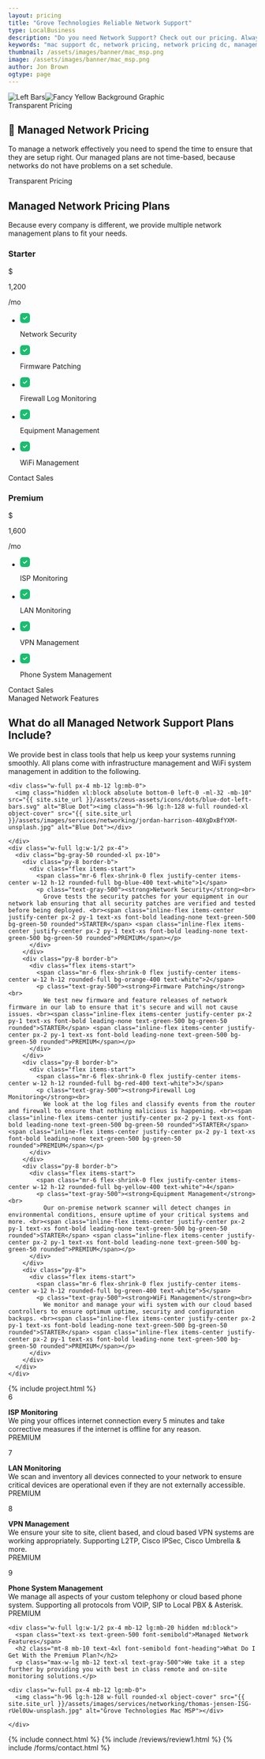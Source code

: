 ```yaml
---
layout: pricing
title: "Grove Technologies Reliable Network Support"
type: LocalBusiness
description: "Do you need Network Support? Check out our pricing. Always 100% clear, transparent, and affordable." 
keywords: "mac support dc, network pricing, network pricing dc, management voip services, mac management voip, network plans answers, included packages network, packages network management, network management services, customers network management, management customers network, network management customers"
thumbnail: /assets/images/banner/mac_msp.png
image: /assets/images/banner/mac_msp.png
author: Jon Brown
ogtype: page
---
```



<section class="relative py-20"><img class="hidden lg:block absolute top-0 -left-24 mt-64" src="{{ site.site_url }}/assets/zeus-assets/icons/dots/blue-dot-left-bars.svg" alt="Left Bars"><img class="hidden lg:block absolute top-0 right-0 mt-40" src="{{ site.site_url }}/assets/zeus-assets/icons/dots/yellow-dot-right-shield.svg" alt="Fancy Yellow Background Graphic"><div class="container px-4 mx-auto">
<div class="max-w-2xl mx-auto mb-20 text-center">
  <span class="text-xs font-semibold text-green-500">Transparent Pricing</span>
  <h2 class="mt-8 mb-10 text-4xl font-heading">🧭 Managed Network Pricing</h2>
  <p class="mb-16 text-xl text-gray-500">To manage a network effectively you need to spend the time to ensure that they are setup right. Our managed plans are not time-based, because networks do not have problems on a set schedule.</p>


</div>
<div class="flex flex-wrap items-center -mx-3">

<div class="w-full lg:w-1/3 px-3 mb-10 lg:mb-0 pr-12">
  <span class="text-xs font-semibold text-green-500">Transparent Pricing</span>
  <h2 class="mt-8 mb-10 text-4xl font-heading">Managed Network Pricing Plans</h2>
  <p class="text-xl text-gray-500">Because every company is different, we provide multiple network management plans to fit your needs. </p>
</div>
<div class="w-full md:w-1/2 lg:w-1/3 px-3">
  <div class="pt-12 pb-8 px-8 rounded-xl lg:text-center bg-green-50">
	<h3 class="mb-6 font-semibold">Starter</h3>
	<div class="flex lg:justify-center mb-8">
	  <span class="self-start inline-block mr-1 text-xl">$</span>
	  <p class="self-end text-5xl">1,200</p>
	  <p class="self-end text-xl">/mo</p>
	</div>
	<ul class="mb-6 text-left"><li class="flex items-center py-4 border-b border-green-500">
		<svg class="mr-2" width="20" height="20" viewbox="0 0 20 20" fill="none" xmlns="http://www.w3.org/2000/svg"><path fill-rule="evenodd" clip-rule="evenodd" d="M5.67 0H14.34C17.73 0 20 2.38 20 5.92V14.091C20 17.62 17.73 20 14.34 20H5.67C2.28 20 0 17.62 0 14.091V5.92C0 2.38 2.28 0 5.67 0ZM9.43 12.99L14.18 8.24C14.52 7.9 14.52 7.35 14.18 7C13.84 6.66 13.28 6.66 12.94 7L8.81 11.13L7.06 9.38C6.72 9.04 6.16 9.04 5.82 9.38C5.48 9.72 5.48 10.27 5.82 10.62L8.2 12.99C8.37 13.16 8.59 13.24 8.81 13.24C9.04 13.24 9.26 13.16 9.43 12.99Z" fill="#1abd6f"></path></svg><p class="font-medium">Network Security</p>
	  </li>
	  <li class="flex items-center py-4 border-b border-green-500">
		<svg class="mr-2" width="20" height="20" viewbox="0 0 20 20" fill="none" xmlns="http://www.w3.org/2000/svg"><path fill-rule="evenodd" clip-rule="evenodd" d="M5.67 0H14.34C17.73 0 20 2.38 20 5.92V14.091C20 17.62 17.73 20 14.34 20H5.67C2.28 20 0 17.62 0 14.091V5.92C0 2.38 2.28 0 5.67 0ZM9.43 12.99L14.18 8.24C14.52 7.9 14.52 7.35 14.18 7C13.84 6.66 13.28 6.66 12.94 7L8.81 11.13L7.06 9.38C6.72 9.04 6.16 9.04 5.82 9.38C5.48 9.72 5.48 10.27 5.82 10.62L8.2 12.99C8.37 13.16 8.59 13.24 8.81 13.24C9.04 13.24 9.26 13.16 9.43 12.99Z" fill="#1abd6f"></path></svg><p class="font-medium">Firmware Patching</p>
	  </li>
	  <li class="flex items-center py-4 border-b border-green-500">
		<svg class="mr-2" width="20" height="20" viewbox="0 0 20 20" fill="none" xmlns="http://www.w3.org/2000/svg"><path fill-rule="evenodd" clip-rule="evenodd" d="M5.67 0H14.34C17.73 0 20 2.38 20 5.92V14.091C20 17.62 17.73 20 14.34 20H5.67C2.28 20 0 17.62 0 14.091V5.92C0 2.38 2.28 0 5.67 0ZM9.43 12.99L14.18 8.24C14.52 7.9 14.52 7.35 14.18 7C13.84 6.66 13.28 6.66 12.94 7L8.81 11.13L7.06 9.38C6.72 9.04 6.16 9.04 5.82 9.38C5.48 9.72 5.48 10.27 5.82 10.62L8.2 12.99C8.37 13.16 8.59 13.24 8.81 13.24C9.04 13.24 9.26 13.16 9.43 12.99Z" fill="#1abd6f"></path></svg><p class="font-medium">Firewall Log Monitoring</p>
	  </li>
	  <li class="flex items-center py-4 border-b border-green-500">
		<svg class="mr-2" width="20" height="20" viewbox="0 0 20 20" fill="none" xmlns="http://www.w3.org/2000/svg"><path fill-rule="evenodd" clip-rule="evenodd" d="M5.67 0H14.34C17.73 0 20 2.38 20 5.92V14.091C20 17.62 17.73 20 14.34 20H5.67C2.28 20 0 17.62 0 14.091V5.92C0 2.38 2.28 0 5.67 0ZM9.43 12.99L14.18 8.24C14.52 7.9 14.52 7.35 14.18 7C13.84 6.66 13.28 6.66 12.94 7L8.81 11.13L7.06 9.38C6.72 9.04 6.16 9.04 5.82 9.38C5.48 9.72 5.48 10.27 5.82 10.62L8.2 12.99C8.37 13.16 8.59 13.24 8.81 13.24C9.04 13.24 9.26 13.16 9.43 12.99Z" fill="#1abd6f"></path></svg><p class="font-medium">Equipment Management</p>
	  </li>
	  <li class="flex items-center py-4 mb-8">
		<svg class="mr-2" width="20" height="20" viewbox="0 0 20 20" fill="none" xmlns="http://www.w3.org/2000/svg"><path fill-rule="evenodd" clip-rule="evenodd" d="M5.67 0H14.34C17.73 0 20 2.38 20 5.92V14.091C20 17.62 17.73 20 14.34 20H5.67C2.28 20 0 17.62 0 14.091V5.92C0 2.38 2.28 0 5.67 0ZM9.43 12.99L14.18 8.24C14.52 7.9 14.52 7.35 14.18 7C13.84 6.66 13.28 6.66 12.94 7L8.81 11.13L7.06 9.38C6.72 9.04 6.16 9.04 5.82 9.38C5.48 9.72 5.48 10.27 5.82 10.62L8.2 12.99C8.37 13.16 8.59 13.24 8.81 13.24C9.04 13.24 9.26 13.16 9.43 12.99Z" fill="#1abd6f"></path></svg><p class="font-medium">WiFi Management</p>
	  </li>
	</ul><a class="block py-4 text-xl text-center text-white font-medium leading-normal bg-blue-400 rounded transition duration-200 bg-green-500 cursor-pointer" onclick="Calendly.initPopupWidget({url: 'https://calendly.com/grove-sales-team/grove-sales-call'});return false;">Contact Sales</a>
  </div>
</div>
<div class="w-full md:w-1/2 lg:w-1/3 px-3">
  <div class="pt-12 pb-8 px-8 bg-white border rounded-xl lg:text-center">
	<h3 class="mb-6 font-semibold text-gray-500">Premium</h3>
	<div class="flex lg:justify-center mb-8">
	  <span class="self-start inline-block mr-1 text-xl font-semibold text-gray-500">$</span>
	  <p class="self-end text-5xl font-heading">1,600</p>
	  <p class="self-end text-xl">/mo</p>
	</div>
	<ul class="mb-6 text-left"><li class="flex items-center py-4 border-b">
		<svg class="mr-2" width="20" height="20" viewbox="0 0 20 20" fill="none" xmlns="http://www.w3.org/2000/svg"><path fill-rule="evenodd" clip-rule="evenodd" d="M5.67 0H14.34C17.73 0 20 2.38 20 5.92V14.091C20 17.62 17.73 20 14.34 20H5.67C2.28 20 0 17.62 0 14.091V5.92C0 2.38 2.28 0 5.67 0ZM9.43 12.99L14.18 8.24C14.52 7.9 14.52 7.35 14.18 7C13.84 6.66 13.28 6.66 12.94 7L8.81 11.13L7.06 9.38C6.72 9.04 6.16 9.04 5.82 9.38C5.48 9.72 5.48 10.27 5.82 10.62L8.2 12.99C8.37 13.16 8.59 13.24 8.81 13.24C9.04 13.24 9.26 13.16 9.43 12.99Z" fill="#1abd6f"></path></svg><p class="font-medium">ISP Monitoring</p>
	  </li>
	  <li class="flex items-center py-4 border-b">
		<svg class="mr-2" width="20" height="20" viewbox="0 0 20 20" fill="none" xmlns="http://www.w3.org/2000/svg"><path fill-rule="evenodd" clip-rule="evenodd" d="M5.67 0H14.34C17.73 0 20 2.38 20 5.92V14.091C20 17.62 17.73 20 14.34 20H5.67C2.28 20 0 17.62 0 14.091V5.92C0 2.38 2.28 0 5.67 0ZM9.43 12.99L14.18 8.24C14.52 7.9 14.52 7.35 14.18 7C13.84 6.66 13.28 6.66 12.94 7L8.81 11.13L7.06 9.38C6.72 9.04 6.16 9.04 5.82 9.38C5.48 9.72 5.48 10.27 5.82 10.62L8.2 12.99C8.37 13.16 8.59 13.24 8.81 13.24C9.04 13.24 9.26 13.16 9.43 12.99Z" fill="#1abd6f"></path></svg><p class="font-medium">LAN Monitoring</p>
	  </li>
	  <li class="flex items-center py-4 border-b">
		<svg class="mr-2" width="20" height="20" viewbox="0 0 20 20" fill="none" xmlns="http://www.w3.org/2000/svg"><path fill-rule="evenodd" clip-rule="evenodd" d="M5.67 0H14.34C17.73 0 20 2.38 20 5.92V14.091C20 17.62 17.73 20 14.34 20H5.67C2.28 20 0 17.62 0 14.091V5.92C0 2.38 2.28 0 5.67 0ZM9.43 12.99L14.18 8.24C14.52 7.9 14.52 7.35 14.18 7C13.84 6.66 13.28 6.66 12.94 7L8.81 11.13L7.06 9.38C6.72 9.04 6.16 9.04 5.82 9.38C5.48 9.72 5.48 10.27 5.82 10.62L8.2 12.99C8.37 13.16 8.59 13.24 8.81 13.24C9.04 13.24 9.26 13.16 9.43 12.99Z" fill="#1abd6f"></path></svg><p class="font-medium">VPN Management</p>
	  </li>
	  <li class="flex items-center py-4 mb-8">
		<svg class="mr-2" width="20" height="20" viewbox="0 0 20 20" fill="none" xmlns="http://www.w3.org/2000/svg"><path fill-rule="evenodd" clip-rule="evenodd" d="M5.67 0H14.34C17.73 0 20 2.38 20 5.92V14.091C20 17.62 17.73 20 14.34 20H5.67C2.28 20 0 17.62 0 14.091V5.92C0 2.38 2.28 0 5.67 0ZM9.43 12.99L14.18 8.24C14.52 7.9 14.52 7.35 14.18 7C13.84 6.66 13.28 6.66 12.94 7L8.81 11.13L7.06 9.38C6.72 9.04 6.16 9.04 5.82 9.38C5.48 9.72 5.48 10.27 5.82 10.62L8.2 12.99C8.37 13.16 8.59 13.24 8.81 13.24C9.04 13.24 9.26 13.16 9.43 12.99Z" fill="#1abd6f"></path></svg><p class="font-medium">Phone System Management</p>
	  </li>
	</ul><a class="block py-4 text-xl text-center text-white font-medium leading-normal rounded transition duration-200 bg-green-500 cursor-pointer" onclick="Calendly.initPopupWidget({url: 'https://calendly.com/grove-sales-team/grove-sales-call'});return false;">Contact Sales</a>
  </div>
</div>

 

</div>
</div>
</section>

<section class="py-20 border-b">
<div class="container px-4 mx-auto">
  <div class="flex flex-wrap -mx-4">
	<div class="w-full lg:w-1/2 px-4 mb-12 lg:mb-20">
	  <span class="text-xs text-green-500 font-semibold">Managed Network Features</span>
	  <h2 class="mt-8 mb-10 text-4xl font-semibold font-heading">What do all Managed Network Support Plans Include?</h2>
	  <p class="max-w-lg mb-12 text-xl text-gray-500">We provide best in class tools that help us keep your systems running smoothly. All plans come with infrastructure management and WiFi system management in addition to the following.</p>
	
	<div class="w-full px-4 mb-12 lg:mb-0">
	  <img class="hidden xl:block absolute bottom-0 left-0 -ml-32 -mb-10" src="{{ site.site_url }}/assets/zeus-assets/icons/dots/blue-dot-left-bars.svg" alt="Blue Dot"><img class="h-96 lg:h-128 w-full rounded-xl object-cover" src="{{ site.site_url }}/assets/images/services/networking/jordan-harrison-40XgDxBfYXM-unsplash.jpg" alt="Blue Dot"></div>
	  
	</div>
	<div class="w-full lg:w-1/2 px-4">
	  <div class="bg-gray-50 rounded-xl px-10">
		<div class="py-8 border-b">
		  <div class="flex items-start">
			<span class="mr-6 flex-shrink-0 flex justify-center items-center w-12 h-12 rounded-full bg-blue-400 text-white">1</span>
			<p class="text-gray-500"><strong>Network Security</strong><br> 
			  Grove tests the security patches for your equipment in our network lab ensuring that all security patches are verified and tested before being deployed. <br><span class="inline-flex items-center justify-center px-2 py-1 text-xs font-bold leading-none text-green-500 bg-green-50 rounded">STARTER</span> <span class="inline-flex items-center justify-center px-2 py-1 text-xs font-bold leading-none text-green-500 bg-green-50 rounded">PREMIUM</span></p>
		  </div>
		</div>
		<div class="py-8 border-b">
		  <div class="flex items-start">
			<span class="mr-6 flex-shrink-0 flex justify-center items-center w-12 h-12 rounded-full bg-orange-400 text-white">2</span>
			<p class="text-gray-500"><strong>Firmware Patching</strong><br>
			  We test new firmware and feature releases of network firmware in our lab to ensure that it's secure and will not cause issues. <br><span class="inline-flex items-center justify-center px-2 py-1 text-xs font-bold leading-none text-green-500 bg-green-50 rounded">STARTER</span> <span class="inline-flex items-center justify-center px-2 py-1 text-xs font-bold leading-none text-green-500 bg-green-50 rounded">PREMIUM</span></p>
		  </div>
		</div>
		<div class="py-8 border-b">
		  <div class="flex items-start">
			<span class="mr-6 flex-shrink-0 flex justify-center items-center w-12 h-12 rounded-full bg-red-400 text-white">3</span>
			<p class="text-gray-500"><strong>Firewall Log Monitoring</strong><br>
			  We look at the log files and classify events from the router and firewall to ensure that nothing malicious is happening. <br><span class="inline-flex items-center justify-center px-2 py-1 text-xs font-bold leading-none text-green-500 bg-green-50 rounded">STARTER</span> <span class="inline-flex items-center justify-center px-2 py-1 text-xs font-bold leading-none text-green-500 bg-green-50 rounded">PREMIUM</span></p>
		  </div>
		</div>
		<div class="py-8 border-b">
		  <div class="flex items-start">
			<span class="mr-6 flex-shrink-0 flex justify-center items-center w-12 h-12 rounded-full bg-yellow-400 text-white">4</span>
			<p class="text-gray-500"><strong>Equipment Management</strong><br>
			  Our on-premise network scanner will detect changes in environmental conditions, ensure uptime of your critical systems and more. <br><span class="inline-flex items-center justify-center px-2 py-1 text-xs font-bold leading-none text-green-500 bg-green-50 rounded">STARTER</span> <span class="inline-flex items-center justify-center px-2 py-1 text-xs font-bold leading-none text-green-500 bg-green-50 rounded">PREMIUM</span></p>
		  </div>
		</div>
		<div class="py-8">
		  <div class="flex items-start">
			<span class="mr-6 flex-shrink-0 flex justify-center items-center w-12 h-12 rounded-full bg-green-400 text-white">5</span>
			<p class="text-gray-500"><strong>WiFi Management</strong><br>
			  We monitor and manage your wifi system with our cloud based controllers to ensure optimum uptime, security and configuration backups. <br><span class="inline-flex items-center justify-center px-2 py-1 text-xs font-bold leading-none text-green-500 bg-green-50 rounded">STARTER</span> <span class="inline-flex items-center justify-center px-2 py-1 text-xs font-bold leading-none text-green-500 bg-green-50 rounded">PREMIUM</span></p>
		  </div>
		</div>
	  </div>
	</div>
  </div>
</div>
</section>
{% include project.html %}  
<section class="py-20 border-b">
<div class="container px-4 mx-auto">
  <div class="flex flex-wrap -mx-4">
  
  <div class="w-full lg:w-1/2 px-4">
	  <div class="bg-gray-50 rounded-xl px-10">
		<div class="py-8 border-b">
		  <div class="flex items-start">
			<span class="mr-6 flex-shrink-0 flex justify-center items-center w-12 h-12 rounded-full bg-blue-400 text-white">6</span>
			<p class="text-gray-500"><strong>ISP Monitoring</strong><br> 
			  We ping your offices internet connection every 5 minutes and take corrective measures if the internet is offline for any reason. <br> <span class="inline-flex items-center justify-center px-2 py-1 text-xs font-bold leading-none text-green-500 bg-green-50 rounded">PREMIUM</span></p>
		  </div>
		</div>
		<div class="py-8 border-b">
		  <div class="flex items-start">
			<span class="mr-6 flex-shrink-0 flex justify-center items-center w-12 h-12 rounded-full bg-orange-400 text-white">7</span>
			<p class="text-gray-500"><strong>LAN Monitoring</strong><br>
			  We scan and inventory all devices connected to your network to ensure critical devices are operational even if they are not externally accessible. <br> <span class="inline-flex items-center justify-center px-2 py-1 text-xs font-bold leading-none text-green-500 bg-green-50 rounded">PREMIUM</span></p>
		  </div>
		</div>
		<div class="py-8 border-b">
		  <div class="flex items-start">
			<span class="mr-6 flex-shrink-0 flex justify-center items-center w-12 h-12 rounded-full bg-red-400 text-white">8</span>
			<p class="text-gray-500"><strong>VPN Management</strong><br>
			  We ensure your site to site, client based, and cloud based VPN systems are working appropriately. Supporting L2TP, Cisco IPSec, Cisco Umbrella & more. <br> <span class="inline-flex items-center justify-center px-2 py-1 text-xs font-bold leading-none text-green-500 bg-green-50 rounded">PREMIUM</span></p>
		  </div>
		</div>
		<div class="py-8">
		  <div class="flex items-start">
			<span class="mr-6 flex-shrink-0 flex justify-center items-center w-12 h-12 rounded-full bg-yellow-400 text-white">9</span>
			<p class="text-gray-500"><strong>Phone System Management</strong><br>
			  We manage all aspects of your custom telephony or cloud based phone system. Supporting all protocols from VOIP, SIP to Local PBX & Asterisk. <br><span class="inline-flex items-center justify-center px-2 py-1 text-xs font-bold leading-none text-green-500 bg-green-50 rounded">PREMIUM</span></p>
		  </div>
		</div>
	  </div>
	</div>
	
	
	
	<div class="w-full lg:w-1/2 px-4 mb-12 lg:mb-20 hidden md:block">
	  <span class="text-xs text-green-500 font-semibold">Managed Network Features</span>
	  <h2 class="mt-8 mb-10 text-4xl font-semibold font-heading">What Do I Get With the Premium Plan?</h2>
	  <p class="max-w-lg mb-12 text-xl text-gray-500">We take it a step further by providing you with best in class remote and on-site monitoring solutions.</p>
	
	<div class="w-full px-4 mb-12 lg:mb-0">
	  <img class="h-96 lg:h-128 w-full rounded-xl object-cover" src="{{ site.site_url }}/assets/images/services/networking/thomas-jensen-ISG-rUel0Uw-unsplash.jpg" alt="Grove Technologies Mac MSP"></div>
	  
	</div>
	
	
  </div>
  
  
	
	
</div>
</section>

{% include connect.html %}
{% include /reviews/review1.html %}
{% include /forms/contact.html %}
